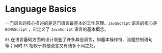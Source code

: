 # Language Basics
一门语言的核心描述的是这门语言最基本的工作原理。`JavaScript` 语言的核心是 `ECMAScript` ，它定义了 `JavaScript` 语言的基本概念。

`ES` 在语言基础方面的设计借鉴了许多其他语言，如基本操作符、流程控制语句等；同时 `ES` 相较于其他语言又有诸多不同之处。
